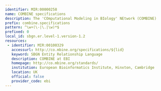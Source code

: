 ```yaml
---
identifier: MIR:00000258
name: COMBINE specifications
description: The 'COmputational Modeling in BIology' NEtwork (COMBINE) is an initiative to coordinate the development of the various community standards and formats for computational models, initially in Systems Biology and related fields. This collection pertains to specifications of the standard formats developed by the Computational Modeling in Biology Network.
prefix: combine.specifications
pattern: ^\w+(\-|\.|\w)*$
prefixed: 0
local_id: sbgn.er.level-1.version-1.2
resources:
 - identifier: MIR:00100329
   accessurl: http://co.mbine.org/specifications/${lid}
   keyword: SBGN Entity Relationship Language
   description: COMBINE at EBI
   homepage: http://co.mbine.org/standards/
   institution: European Bioinformatics Institute, Hinxton, Cambridge
   location: UK
   official: false
   provider_code: ebi
---
```

